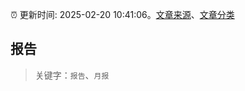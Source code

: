 :alarm_clock: 更新时间: 2025-02-20 10:41:06。[文章来源](/README.md)、[文章分类](/TAGS.md)

## 报告


> 关键字：`报告`、`月报`



